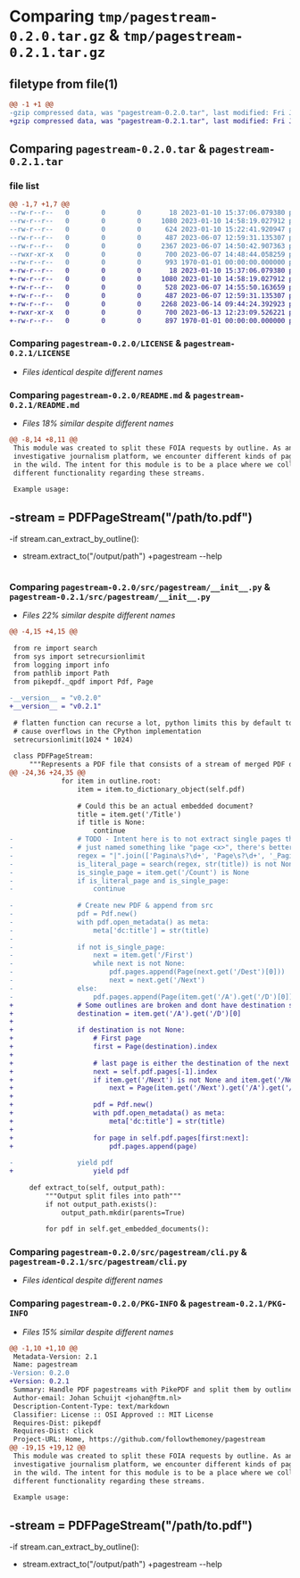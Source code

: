 # Comparing `tmp/pagestream-0.2.0.tar.gz` & `tmp/pagestream-0.2.1.tar.gz`

## filetype from file(1)

```diff
@@ -1 +1 @@
-gzip compressed data, was "pagestream-0.2.0.tar", last modified: Fri Jan  1 00:00:00 2016, max compression
+gzip compressed data, was "pagestream-0.2.1.tar", last modified: Fri Jan  1 00:00:00 2016, max compression
```

## Comparing `pagestream-0.2.0.tar` & `pagestream-0.2.1.tar`

### file list

```diff
@@ -1,7 +1,7 @@
--rw-r--r--   0        0        0       18 2023-01-10 15:37:06.079380 pagestream-0.2.0/.gitignore
--rw-r--r--   0        0        0     1080 2023-01-10 14:58:19.027912 pagestream-0.2.0/LICENSE
--rw-r--r--   0        0        0      624 2023-01-10 15:22:41.920947 pagestream-0.2.0/README.md
--rw-r--r--   0        0        0      487 2023-06-07 12:59:31.135307 pagestream-0.2.0/pyproject.toml
--rw-r--r--   0        0        0     2367 2023-06-07 14:50:42.907363 pagestream-0.2.0/src/pagestream/__init__.py
--rwxr-xr-x   0        0        0      700 2023-06-07 14:48:44.058259 pagestream-0.2.0/src/pagestream/cli.py
--rw-r--r--   0        0        0      993 1970-01-01 00:00:00.000000 pagestream-0.2.0/PKG-INFO
+-rw-r--r--   0        0        0       18 2023-01-10 15:37:06.079380 pagestream-0.2.1/.gitignore
+-rw-r--r--   0        0        0     1080 2023-01-10 14:58:19.027912 pagestream-0.2.1/LICENSE
+-rw-r--r--   0        0        0      528 2023-06-07 14:55:50.163659 pagestream-0.2.1/README.md
+-rw-r--r--   0        0        0      487 2023-06-07 12:59:31.135307 pagestream-0.2.1/pyproject.toml
+-rw-r--r--   0        0        0     2268 2023-06-14 09:44:24.392923 pagestream-0.2.1/src/pagestream/__init__.py
+-rwxr-xr-x   0        0        0      700 2023-06-13 12:23:09.526221 pagestream-0.2.1/src/pagestream/cli.py
+-rw-r--r--   0        0        0      897 1970-01-01 00:00:00.000000 pagestream-0.2.1/PKG-INFO
```

### Comparing `pagestream-0.2.0/LICENSE` & `pagestream-0.2.1/LICENSE`

 * *Files identical despite different names*

### Comparing `pagestream-0.2.0/README.md` & `pagestream-0.2.1/README.md`

 * *Files 18% similar despite different names*

```diff
@@ -8,14 +8,11 @@
 This module was created to split these FOIA requests by outline. As an
 investigative journalism platform, we encounter different kinds of pagestreams
 in the wild. The intent for this module is to be a place where we collect
 different functionality regarding these streams.
 
 Example usage:
 ```
-stream = PDFPageStream("/path/to.pdf")
-
-if stream.can_extract_by_outline():
-    stream.extract_to("/output/path")
+pagestream --help
 ```
```

### Comparing `pagestream-0.2.0/src/pagestream/__init__.py` & `pagestream-0.2.1/src/pagestream/__init__.py`

 * *Files 22% similar despite different names*

```diff
@@ -4,15 +4,15 @@
 
 from re import search
 from sys import setrecursionlimit
 from logging import info
 from pathlib import Path
 from pikepdf._qpdf import Pdf, Page
 
-__version__ = "v0.2.0"
+__version__ = "v0.2.1"
 
 # flatten function can recurse a lot, python limits this by default to not
 # cause overflows in the CPython implementation
 setrecursionlimit(1024 * 1024)
 
 class PDFPageStream:
     """Represents a PDF file that consists of a stream of merged PDF documents"""
@@ -24,36 +24,35 @@
             for item in outline.root:
                 item = item.to_dictionary_object(self.pdf)
 
                 # Could this be an actual embedded document?
                 title = item.get('/Title')
                 if title is None:
                     continue
-                # TODO - Intent here is to not extract single pages that are
-                # just named something like "page <x>", there's better ways to do this
-                regex = "|".join(['Pagina\s?\d+', 'Page\s?\d+', '_Pagina_'])
-                is_literal_page = search(regex, str(title)) is not None
-                is_single_page = item.get('/Count') is None
-                if is_literal_page and is_single_page:
-                    continue
 
-                # Create new PDF & append from src
-                pdf = Pdf.new()
-                with pdf.open_metadata() as meta:
-                    meta['dc:title'] = str(title)
-
-                if not is_single_page:
-                    next = item.get('/First')
-                    while next is not None:
-                        pdf.pages.append(Page(next.get('/Dest')[0]))
-                        next = next.get('/Next')
-                else:
-                    pdf.pages.append(Page(item.get('/A').get('/D')[0]))
+                # Some outlines are broken and dont have destination set
+                destination = item.get('/A').get('/D')[0]
+
+                if destination is not None:
+                    # First page
+                    first = Page(destination).index
+
+                    # last page is either the destination of the next outline item, or the last page of the document
+                    next = self.pdf.pages[-1].index
+                    if item.get('/Next') is not None and item.get('/Next').get('/A').get('/D')[0] is not None:
+                        next = Page(item.get('/Next').get('/A').get('/D')[0]).index
+
+                    pdf = Pdf.new()
+                    with pdf.open_metadata() as meta:
+                        meta['dc:title'] = str(title)
+
+                    for page in self.pdf.pages[first:next]:
+                        pdf.pages.append(page)
 
-                yield pdf
+                    yield pdf
 
     def extract_to(self, output_path):
         """Output split files into path"""
         if not output_path.exists():
             output_path.mkdir(parents=True)
 
         for pdf in self.get_embedded_documents():
```

### Comparing `pagestream-0.2.0/src/pagestream/cli.py` & `pagestream-0.2.1/src/pagestream/cli.py`

 * *Files identical despite different names*

### Comparing `pagestream-0.2.0/PKG-INFO` & `pagestream-0.2.1/PKG-INFO`

 * *Files 15% similar despite different names*

```diff
@@ -1,10 +1,10 @@
 Metadata-Version: 2.1
 Name: pagestream
-Version: 0.2.0
+Version: 0.2.1
 Summary: Handle PDF pagestreams with PikePDF and split them by outline
 Author-email: Johan Schuijt <johan@ftm.nl>
 Description-Content-Type: text/markdown
 Classifier: License :: OSI Approved :: MIT License
 Requires-Dist: pikepdf
 Requires-Dist: click
 Project-URL: Home, https://github.com/followthemoney/pagestream
@@ -19,15 +19,12 @@
 This module was created to split these FOIA requests by outline. As an
 investigative journalism platform, we encounter different kinds of pagestreams
 in the wild. The intent for this module is to be a place where we collect
 different functionality regarding these streams.
 
 Example usage:
 ```
-stream = PDFPageStream("/path/to.pdf")
-
-if stream.can_extract_by_outline():
-    stream.extract_to("/output/path")
+pagestream --help
 ```
```

